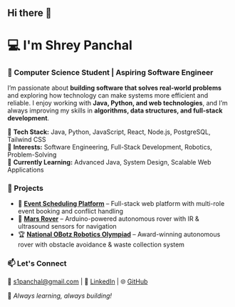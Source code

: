 ## Hi there 👋

# 💻 I'm Shrey Panchal  
### 🚀 Computer Science Student | Aspiring Software Engineer  

I’m passionate about **building software that solves real-world problems** and exploring how technology can make systems more efficient and reliable. I enjoy working with **Java, Python, and web technologies**, and I’m always improving my skills in **algorithms, data structures, and full-stack development**.  

🔹 **Tech Stack:** Java, Python, JavaScript, React, Node.js, PostgreSQL, Tailwind CSS  
🔹 **Interests:** Software Engineering, Full-Stack Development, Robotics, Problem-Solving  
🔹 **Currently Learning:** Advanced Java, System Design, Scalable Web Applications  

### 📌 Projects  
- 📅 **[Event Scheduling Platform](#)** – Full-stack web platform with multi-role event booking and conflict handling  
- 🤖 **[Mars Rover](#)** – Arduino-powered autonomous rover with IR & ultrasound sensors for navigation  
- 🏆 **[National OBotz Robotics Olympiad](#)** – Award-winning autonomous rover with obstacle avoidance & waste collection system  

### 📫 Let's Connect  
📧 s1panchal@gmail.com | 💼 [LinkedIn](https://www.linkedin.com/in/shrey-panchal-39a57a345/) | 🌐 [GitHub](https://github.com/ShreyPa)  

🚀 *Always learning, always building!*  
